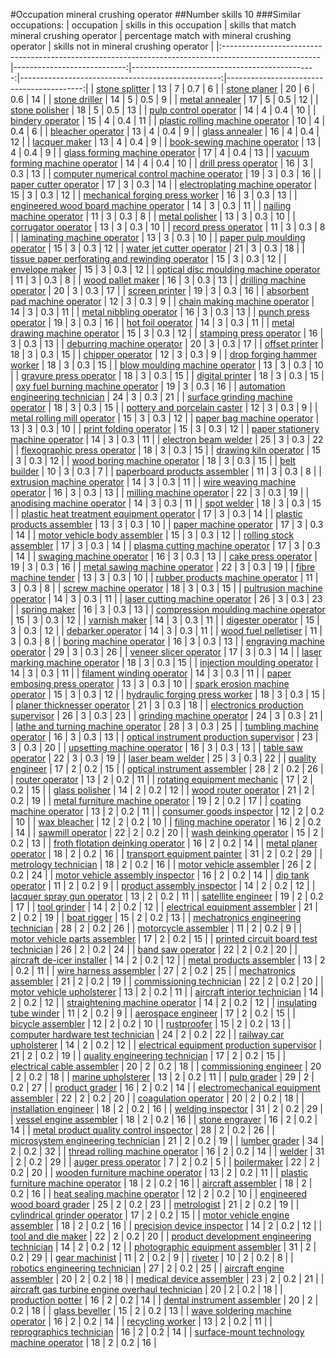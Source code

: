 #Occupation mineral crushing operator
##Number skills 10
###Similar occupations:
| occupation                                                                                            |   skills in this occupation |   skills that match mineral crushing operator |   percentage match with mineral crushing operator |   skills not in mineral crushing operator |
|:------------------------------------------------------------------------------------------------------|----------------------------:|----------------------------------------------:|--------------------------------------------------:|------------------------------------------:|
| [stone splitter](stone_splitter.md)                                                                   |                          13 |                                             7 |                                               0.7 |                                         6 |
| [stone planer](stone_planer.md)                                                                       |                          20 |                                             6 |                                               0.6 |                                        14 |
| [stone driller](stone_driller.md)                                                                     |                          14 |                                             5 |                                               0.5 |                                         9 |
| [metal annealer](metal_annealer.md)                                                                   |                          17 |                                             5 |                                               0.5 |                                        12 |
| [stone polisher](stone_polisher.md)                                                                   |                          18 |                                             5 |                                               0.5 |                                        13 |
| [pulp control operator](pulp_control_operator.md)                                                     |                          14 |                                             4 |                                               0.4 |                                        10 |
| [bindery operator](bindery_operator.md)                                                               |                          15 |                                             4 |                                               0.4 |                                        11 |
| [plastic rolling machine operator](plastic_rolling_machine_operator.md)                               |                          10 |                                             4 |                                               0.4 |                                         6 |
| [bleacher operator](bleacher_operator.md)                                                             |                          13 |                                             4 |                                               0.4 |                                         9 |
| [glass annealer](glass_annealer.md)                                                                   |                          16 |                                             4 |                                               0.4 |                                        12 |
| [lacquer maker](lacquer_maker.md)                                                                     |                          13 |                                             4 |                                               0.4 |                                         9 |
| [book-sewing machine operator](book-sewing_machine_operator.md)                                       |                          13 |                                             4 |                                               0.4 |                                         9 |
| [glass forming machine operator](glass_forming_machine_operator.md)                                   |                          17 |                                             4 |                                               0.4 |                                        13 |
| [vacuum forming machine operator](vacuum_forming_machine_operator.md)                                 |                          14 |                                             4 |                                               0.4 |                                        10 |
| [drill press operator](drill_press_operator.md)                                                       |                          16 |                                             3 |                                               0.3 |                                        13 |
| [computer numerical control machine operator](computer_numerical_control_machine_operator.md)         |                          19 |                                             3 |                                               0.3 |                                        16 |
| [paper cutter operator](paper_cutter_operator.md)                                                     |                          17 |                                             3 |                                               0.3 |                                        14 |
| [electroplating machine operator](electroplating_machine_operator.md)                                 |                          15 |                                             3 |                                               0.3 |                                        12 |
| [mechanical forging press worker](mechanical_forging_press_worker.md)                                 |                          16 |                                             3 |                                               0.3 |                                        13 |
| [engineered wood board machine operator](engineered_wood_board_machine_operator.md)                   |                          14 |                                             3 |                                               0.3 |                                        11 |
| [nailing machine operator](nailing_machine_operator.md)                                               |                          11 |                                             3 |                                               0.3 |                                         8 |
| [metal polisher](metal_polisher.md)                                                                   |                          13 |                                             3 |                                               0.3 |                                        10 |
| [corrugator operator](corrugator_operator.md)                                                         |                          13 |                                             3 |                                               0.3 |                                        10 |
| [record press operator](record_press_operator.md)                                                     |                          11 |                                             3 |                                               0.3 |                                         8 |
| [laminating machine operator](laminating_machine_operator.md)                                         |                          13 |                                             3 |                                               0.3 |                                        10 |
| [paper pulp moulding operator](paper_pulp_moulding_operator.md)                                       |                          15 |                                             3 |                                               0.3 |                                        12 |
| [water jet cutter operator](water_jet_cutter_operator.md)                                             |                          21 |                                             3 |                                               0.3 |                                        18 |
| [tissue paper perforating and rewinding operator](tissue_paper_perforating_and_rewinding_operator.md) |                          15 |                                             3 |                                               0.3 |                                        12 |
| [envelope maker](envelope_maker.md)                                                                   |                          15 |                                             3 |                                               0.3 |                                        12 |
| [optical disc moulding machine operator](optical_disc_moulding_machine_operator.md)                   |                          11 |                                             3 |                                               0.3 |                                         8 |
| [wood pallet maker](wood_pallet_maker.md)                                                             |                          16 |                                             3 |                                               0.3 |                                        13 |
| [drilling machine operator](drilling_machine_operator.md)                                             |                          20 |                                             3 |                                               0.3 |                                        17 |
| [screen printer](screen_printer.md)                                                                   |                          19 |                                             3 |                                               0.3 |                                        16 |
| [absorbent pad machine operator](absorbent_pad_machine_operator.md)                                   |                          12 |                                             3 |                                               0.3 |                                         9 |
| [chain making machine operator](chain_making_machine_operator.md)                                     |                          14 |                                             3 |                                               0.3 |                                        11 |
| [metal nibbling operator](metal_nibbling_operator.md)                                                 |                          16 |                                             3 |                                               0.3 |                                        13 |
| [punch press operator](punch_press_operator.md)                                                       |                          19 |                                             3 |                                               0.3 |                                        16 |
| [hot foil operator](hot_foil_operator.md)                                                             |                          14 |                                             3 |                                               0.3 |                                        11 |
| [metal drawing machine operator](metal_drawing_machine_operator.md)                                   |                          15 |                                             3 |                                               0.3 |                                        12 |
| [stamping press operator](stamping_press_operator.md)                                                 |                          16 |                                             3 |                                               0.3 |                                        13 |
| [deburring machine operator](deburring_machine_operator.md)                                           |                          20 |                                             3 |                                               0.3 |                                        17 |
| [offset printer](offset_printer.md)                                                                   |                          18 |                                             3 |                                               0.3 |                                        15 |
| [chipper operator](chipper_operator.md)                                                               |                          12 |                                             3 |                                               0.3 |                                         9 |
| [drop forging hammer worker](drop_forging_hammer_worker.md)                                           |                          18 |                                             3 |                                               0.3 |                                        15 |
| [blow moulding machine operator](blow_moulding_machine_operator.md)                                   |                          13 |                                             3 |                                               0.3 |                                        10 |
| [gravure press operator](gravure_press_operator.md)                                                   |                          18 |                                             3 |                                               0.3 |                                        15 |
| [digital printer](digital_printer.md)                                                                 |                          18 |                                             3 |                                               0.3 |                                        15 |
| [oxy fuel burning machine operator](oxy_fuel_burning_machine_operator.md)                             |                          19 |                                             3 |                                               0.3 |                                        16 |
| [automation engineering technician](automation_engineering_technician.md)                             |                          24 |                                             3 |                                               0.3 |                                        21 |
| [surface grinding machine operator](surface_grinding_machine_operator.md)                             |                          18 |                                             3 |                                               0.3 |                                        15 |
| [pottery and porcelain caster](pottery_and_porcelain_caster.md)                                       |                          12 |                                             3 |                                               0.3 |                                         9 |
| [metal rolling mill operator](metal_rolling_mill_operator.md)                                         |                          15 |                                             3 |                                               0.3 |                                        12 |
| [paper bag machine operator](paper_bag_machine_operator.md)                                           |                          13 |                                             3 |                                               0.3 |                                        10 |
| [print folding operator](print_folding_operator.md)                                                   |                          15 |                                             3 |                                               0.3 |                                        12 |
| [paper stationery machine operator](paper_stationery_machine_operator.md)                             |                          14 |                                             3 |                                               0.3 |                                        11 |
| [electron beam welder](electron_beam_welder.md)                                                       |                          25 |                                             3 |                                               0.3 |                                        22 |
| [flexographic press operator](flexographic_press_operator.md)                                         |                          18 |                                             3 |                                               0.3 |                                        15 |
| [drawing kiln operator](drawing_kiln_operator.md)                                                     |                          15 |                                             3 |                                               0.3 |                                        12 |
| [wood boring machine operator](wood_boring_machine_operator.md)                                       |                          18 |                                             3 |                                               0.3 |                                        15 |
| [belt builder](belt_builder.md)                                                                       |                          10 |                                             3 |                                               0.3 |                                         7 |
| [paperboard products assembler](paperboard_products_assembler.md)                                     |                          11 |                                             3 |                                               0.3 |                                         8 |
| [extrusion machine operator](extrusion_machine_operator.md)                                           |                          14 |                                             3 |                                               0.3 |                                        11 |
| [wire weaving machine operator](wire_weaving_machine_operator.md)                                     |                          16 |                                             3 |                                               0.3 |                                        13 |
| [milling machine operator](milling_machine_operator.md)                                               |                          22 |                                             3 |                                               0.3 |                                        19 |
| [anodising machine operator](anodising_machine_operator.md)                                           |                          14 |                                             3 |                                               0.3 |                                        11 |
| [spot welder](spot_welder.md)                                                                         |                          18 |                                             3 |                                               0.3 |                                        15 |
| [plastic heat treatment equipment operator](plastic_heat_treatment_equipment_operator.md)             |                          17 |                                             3 |                                               0.3 |                                        14 |
| [plastic products assembler](plastic_products_assembler.md)                                           |                          13 |                                             3 |                                               0.3 |                                        10 |
| [paper machine operator](paper_machine_operator.md)                                                   |                          17 |                                             3 |                                               0.3 |                                        14 |
| [motor vehicle body assembler](motor_vehicle_body_assembler.md)                                       |                          15 |                                             3 |                                               0.3 |                                        12 |
| [rolling stock assembler](rolling_stock_assembler.md)                                                 |                          17 |                                             3 |                                               0.3 |                                        14 |
| [plasma cutting machine operator](plasma_cutting_machine_operator.md)                                 |                          17 |                                             3 |                                               0.3 |                                        14 |
| [swaging machine operator](swaging_machine_operator.md)                                               |                          16 |                                             3 |                                               0.3 |                                        13 |
| [cake press operator](cake_press_operator.md)                                                         |                          19 |                                             3 |                                               0.3 |                                        16 |
| [metal sawing machine operator](metal_sawing_machine_operator.md)                                     |                          22 |                                             3 |                                               0.3 |                                        19 |
| [fibre machine tender](fibre_machine_tender.md)                                                       |                          13 |                                             3 |                                               0.3 |                                        10 |
| [rubber products machine operator](rubber_products_machine_operator.md)                               |                          11 |                                             3 |                                               0.3 |                                         8 |
| [screw machine operator](screw_machine_operator.md)                                                   |                          18 |                                             3 |                                               0.3 |                                        15 |
| [pultrusion machine operator](pultrusion_machine_operator.md)                                         |                          14 |                                             3 |                                               0.3 |                                        11 |
| [laser cutting machine operator](laser_cutting_machine_operator.md)                                   |                          26 |                                             3 |                                               0.3 |                                        23 |
| [spring maker](spring_maker.md)                                                                       |                          16 |                                             3 |                                               0.3 |                                        13 |
| [compression moulding machine operator](compression_moulding_machine_operator.md)                     |                          15 |                                             3 |                                               0.3 |                                        12 |
| [varnish maker](varnish_maker.md)                                                                     |                          14 |                                             3 |                                               0.3 |                                        11 |
| [digester operator](digester_operator.md)                                                             |                          15 |                                             3 |                                               0.3 |                                        12 |
| [debarker operator](debarker_operator.md)                                                             |                          14 |                                             3 |                                               0.3 |                                        11 |
| [wood fuel pelletiser](wood_fuel_pelletiser.md)                                                       |                          11 |                                             3 |                                               0.3 |                                         8 |
| [boring machine operator](boring_machine_operator.md)                                                 |                          16 |                                             3 |                                               0.3 |                                        13 |
| [engraving machine operator](engraving_machine_operator.md)                                           |                          29 |                                             3 |                                               0.3 |                                        26 |
| [veneer slicer operator](veneer_slicer_operator.md)                                                   |                          17 |                                             3 |                                               0.3 |                                        14 |
| [laser marking machine operator](laser_marking_machine_operator.md)                                   |                          18 |                                             3 |                                               0.3 |                                        15 |
| [injection moulding operator](injection_moulding_operator.md)                                         |                          14 |                                             3 |                                               0.3 |                                        11 |
| [filament winding operator](filament_winding_operator.md)                                             |                          14 |                                             3 |                                               0.3 |                                        11 |
| [paper embosing press operator](paper_embosing_press_operator.md)                                     |                          13 |                                             3 |                                               0.3 |                                        10 |
| [spark erosion machine operator](spark_erosion_machine_operator.md)                                   |                          15 |                                             3 |                                               0.3 |                                        12 |
| [hydraulic forging press worker](hydraulic_forging_press_worker.md)                                   |                          18 |                                             3 |                                               0.3 |                                        15 |
| [planer thicknesser operator](planer_thicknesser_operator.md)                                         |                          21 |                                             3 |                                               0.3 |                                        18 |
| [electronics production supervisor](electronics_production_supervisor.md)                             |                          26 |                                             3 |                                               0.3 |                                        23 |
| [grinding machine operator](grinding_machine_operator.md)                                             |                          24 |                                             3 |                                               0.3 |                                        21 |
| [lathe and turning machine operator](lathe_and_turning_machine_operator.md)                           |                          28 |                                             3 |                                               0.3 |                                        25 |
| [tumbling machine operator](tumbling_machine_operator.md)                                             |                          16 |                                             3 |                                               0.3 |                                        13 |
| [optical instrument production supervisor](optical_instrument_production_supervisor.md)               |                          23 |                                             3 |                                               0.3 |                                        20 |
| [upsetting machine operator](upsetting_machine_operator.md)                                           |                          16 |                                             3 |                                               0.3 |                                        13 |
| [table saw operator](table_saw_operator.md)                                                           |                          22 |                                             3 |                                               0.3 |                                        19 |
| [laser beam welder](laser_beam_welder.md)                                                             |                          25 |                                             3 |                                               0.3 |                                        22 |
| [quality engineer](quality_engineer.md)                                                               |                          17 |                                             2 |                                               0.2 |                                        15 |
| [optical instrument assembler](optical_instrument_assembler.md)                                       |                          28 |                                             2 |                                               0.2 |                                        26 |
| [router operator](router_operator.md)                                                                 |                          13 |                                             2 |                                               0.2 |                                        11 |
| [rotating equipment mechanic](rotating_equipment_mechanic.md)                                         |                          17 |                                             2 |                                               0.2 |                                        15 |
| [glass polisher](glass_polisher.md)                                                                   |                          14 |                                             2 |                                               0.2 |                                        12 |
| [wood router operator](wood_router_operator.md)                                                       |                          21 |                                             2 |                                               0.2 |                                        19 |
| [metal furniture machine operator](metal_furniture_machine_operator.md)                               |                          19 |                                             2 |                                               0.2 |                                        17 |
| [coating machine operator](coating_machine_operator.md)                                               |                          13 |                                             2 |                                               0.2 |                                        11 |
| [consumer goods inspector](consumer_goods_inspector.md)                                               |                          12 |                                             2 |                                               0.2 |                                        10 |
| [wax bleacher](wax_bleacher.md)                                                                       |                          12 |                                             2 |                                               0.2 |                                        10 |
| [filing machine operator](filing_machine_operator.md)                                                 |                          16 |                                             2 |                                               0.2 |                                        14 |
| [sawmill operator](sawmill_operator.md)                                                               |                          22 |                                             2 |                                               0.2 |                                        20 |
| [wash deinking operator](wash_deinking_operator.md)                                                   |                          15 |                                             2 |                                               0.2 |                                        13 |
| [froth flotation deinking operator](froth_flotation_deinking_operator.md)                             |                          16 |                                             2 |                                               0.2 |                                        14 |
| [metal planer operator](metal_planer_operator.md)                                                     |                          18 |                                             2 |                                               0.2 |                                        16 |
| [transport equipment painter](transport_equipment_painter.md)                                         |                          31 |                                             2 |                                               0.2 |                                        29 |
| [metrology technician](metrology_technician.md)                                                       |                          18 |                                             2 |                                               0.2 |                                        16 |
| [motor vehicle assembler](motor_vehicle_assembler.md)                                                 |                          26 |                                             2 |                                               0.2 |                                        24 |
| [motor vehicle assembly inspector](motor_vehicle_assembly_inspector.md)                               |                          16 |                                             2 |                                               0.2 |                                        14 |
| [dip tank operator](dip_tank_operator.md)                                                             |                          11 |                                             2 |                                               0.2 |                                         9 |
| [product assembly inspector](product_assembly_inspector.md)                                           |                          14 |                                             2 |                                               0.2 |                                        12 |
| [lacquer spray gun operator](lacquer_spray_gun_operator.md)                                           |                          13 |                                             2 |                                               0.2 |                                        11 |
| [satellite engineer](satellite_engineer.md)                                                           |                          19 |                                             2 |                                               0.2 |                                        17 |
| [tool grinder](tool_grinder.md)                                                                       |                          14 |                                             2 |                                               0.2 |                                        12 |
| [electrical equipment assembler](electrical_equipment_assembler.md)                                   |                          21 |                                             2 |                                               0.2 |                                        19 |
| [boat rigger](boat_rigger.md)                                                                         |                          15 |                                             2 |                                               0.2 |                                        13 |
| [mechatronics engineering technician](mechatronics_engineering_technician.md)                         |                          28 |                                             2 |                                               0.2 |                                        26 |
| [motorcycle assembler](motorcycle_assembler.md)                                                       |                          11 |                                             2 |                                               0.2 |                                         9 |
| [motor vehicle parts assembler](motor_vehicle_parts_assembler.md)                                     |                          17 |                                             2 |                                               0.2 |                                        15 |
| [printed circuit board test technician](printed_circuit_board_test_technician.md)                     |                          26 |                                             2 |                                               0.2 |                                        24 |
| [band saw operator](band_saw_operator.md)                                                             |                          22 |                                             2 |                                               0.2 |                                        20 |
| [aircraft de-icer installer](aircraft_de-icer_installer.md)                                           |                          14 |                                             2 |                                               0.2 |                                        12 |
| [metal products assembler](metal_products_assembler.md)                                               |                          13 |                                             2 |                                               0.2 |                                        11 |
| [wire harness assembler](wire_harness_assembler.md)                                                   |                          27 |                                             2 |                                               0.2 |                                        25 |
| [mechatronics assembler](mechatronics_assembler.md)                                                   |                          21 |                                             2 |                                               0.2 |                                        19 |
| [commissioning technician](commissioning_technician.md)                                               |                          22 |                                             2 |                                               0.2 |                                        20 |
| [motor vehicle upholsterer](motor_vehicle_upholsterer.md)                                             |                          13 |                                             2 |                                               0.2 |                                        11 |
| [aircraft interior technician](aircraft_interior_technician.md)                                       |                          14 |                                             2 |                                               0.2 |                                        12 |
| [straightening machine operator](straightening_machine_operator.md)                                   |                          14 |                                             2 |                                               0.2 |                                        12 |
| [insulating tube winder](insulating_tube_winder.md)                                                   |                          11 |                                             2 |                                               0.2 |                                         9 |
| [aerospace engineer](aerospace_engineer.md)                                                           |                          17 |                                             2 |                                               0.2 |                                        15 |
| [bicycle assembler](bicycle_assembler.md)                                                             |                          12 |                                             2 |                                               0.2 |                                        10 |
| [rustproofer](rustproofer.md)                                                                         |                          15 |                                             2 |                                               0.2 |                                        13 |
| [computer hardware test technician](computer_hardware_test_technician.md)                             |                          24 |                                             2 |                                               0.2 |                                        22 |
| [railway car upholsterer](railway_car_upholsterer.md)                                                 |                          14 |                                             2 |                                               0.2 |                                        12 |
| [electrical equipment production supervisor](electrical_equipment_production_supervisor.md)           |                          21 |                                             2 |                                               0.2 |                                        19 |
| [quality engineering technician](quality_engineering_technician.md)                                   |                          17 |                                             2 |                                               0.2 |                                        15 |
| [electrical cable assembler](electrical_cable_assembler.md)                                           |                          20 |                                             2 |                                               0.2 |                                        18 |
| [commissioning engineer](commissioning_engineer.md)                                                   |                          20 |                                             2 |                                               0.2 |                                        18 |
| [marine upholsterer](marine_upholsterer.md)                                                           |                          13 |                                             2 |                                               0.2 |                                        11 |
| [pulp grader](pulp_grader.md)                                                                         |                          29 |                                             2 |                                               0.2 |                                        27 |
| [product grader](product_grader.md)                                                                   |                          16 |                                             2 |                                               0.2 |                                        14 |
| [electromechanical equipment assembler](electromechanical_equipment_assembler.md)                     |                          22 |                                             2 |                                               0.2 |                                        20 |
| [coagulation operator](coagulation_operator.md)                                                       |                          20 |                                             2 |                                               0.2 |                                        18 |
| [installation engineer](installation_engineer.md)                                                     |                          18 |                                             2 |                                               0.2 |                                        16 |
| [welding inspector](welding_inspector.md)                                                             |                          31 |                                             2 |                                               0.2 |                                        29 |
| [vessel engine assembler](vessel_engine_assembler.md)                                                 |                          18 |                                             2 |                                               0.2 |                                        16 |
| [stone engraver](stone_engraver.md)                                                                   |                          16 |                                             2 |                                               0.2 |                                        14 |
| [metal product quality control inspector](metal_product_quality_control_inspector.md)                 |                          28 |                                             2 |                                               0.2 |                                        26 |
| [microsystem engineering technician](microsystem_engineering_technician.md)                           |                          21 |                                             2 |                                               0.2 |                                        19 |
| [lumber grader](lumber_grader.md)                                                                     |                          34 |                                             2 |                                               0.2 |                                        32 |
| [thread rolling machine operator](thread_rolling_machine_operator.md)                                 |                          16 |                                             2 |                                               0.2 |                                        14 |
| [welder](welder.md)                                                                                   |                          31 |                                             2 |                                               0.2 |                                        29 |
| [auger press operator](auger_press_operator.md)                                                       |                           7 |                                             2 |                                               0.2 |                                         5 |
| [boilermaker](boilermaker.md)                                                                         |                          22 |                                             2 |                                               0.2 |                                        20 |
| [wooden furniture machine operator](wooden_furniture_machine_operator.md)                             |                          13 |                                             2 |                                               0.2 |                                        11 |
| [plastic furniture machine operator](plastic_furniture_machine_operator.md)                           |                          18 |                                             2 |                                               0.2 |                                        16 |
| [aircraft assembler](aircraft_assembler.md)                                                           |                          18 |                                             2 |                                               0.2 |                                        16 |
| [heat sealing machine operator](heat_sealing_machine_operator.md)                                     |                          12 |                                             2 |                                               0.2 |                                        10 |
| [engineered wood board grader](engineered_wood_board_grader.md)                                       |                          25 |                                             2 |                                               0.2 |                                        23 |
| [metrologist](metrologist.md)                                                                         |                          21 |                                             2 |                                               0.2 |                                        19 |
| [cylindrical grinder operator](cylindrical_grinder_operator.md)                                       |                          17 |                                             2 |                                               0.2 |                                        15 |
| [motor vehicle engine assembler](motor_vehicle_engine_assembler.md)                                   |                          18 |                                             2 |                                               0.2 |                                        16 |
| [precision device inspector](precision_device_inspector.md)                                           |                          14 |                                             2 |                                               0.2 |                                        12 |
| [tool and die maker](tool_and_die_maker.md)                                                           |                          22 |                                             2 |                                               0.2 |                                        20 |
| [product development engineering technician](product_development_engineering_technician.md)           |                          14 |                                             2 |                                               0.2 |                                        12 |
| [photographic equipment assembler](photographic_equipment_assembler.md)                               |                          31 |                                             2 |                                               0.2 |                                        29 |
| [gear machinist](gear_machinist.md)                                                                   |                          11 |                                             2 |                                               0.2 |                                         9 |
| [riveter](riveter.md)                                                                                 |                          10 |                                             2 |                                               0.2 |                                         8 |
| [robotics engineering technician](robotics_engineering_technician.md)                                 |                          27 |                                             2 |                                               0.2 |                                        25 |
| [aircraft engine assembler](aircraft_engine_assembler.md)                                             |                          20 |                                             2 |                                               0.2 |                                        18 |
| [medical device assembler](medical_device_assembler.md)                                               |                          23 |                                             2 |                                               0.2 |                                        21 |
| [aircraft gas turbine engine overhaul technician](aircraft_gas_turbine_engine_overhaul_technician.md) |                          20 |                                             2 |                                               0.2 |                                        18 |
| [production potter](production_potter.md)                                                             |                          16 |                                             2 |                                               0.2 |                                        14 |
| [dental instrument assembler](dental_instrument_assembler.md)                                         |                          20 |                                             2 |                                               0.2 |                                        18 |
| [glass beveller](glass_beveller.md)                                                                   |                          15 |                                             2 |                                               0.2 |                                        13 |
| [wave soldering machine operator](wave_soldering_machine_operator.md)                                 |                          16 |                                             2 |                                               0.2 |                                        14 |
| [recycling worker](recycling_worker.md)                                                               |                          13 |                                             2 |                                               0.2 |                                        11 |
| [reprographics technician](reprographics_technician.md)                                               |                          16 |                                             2 |                                               0.2 |                                        14 |
| [surface-mount technology machine operator](surface-mount_technology_machine_operator.md)             |                          18 |                                             2 |                                               0.2 |                                        16 |
